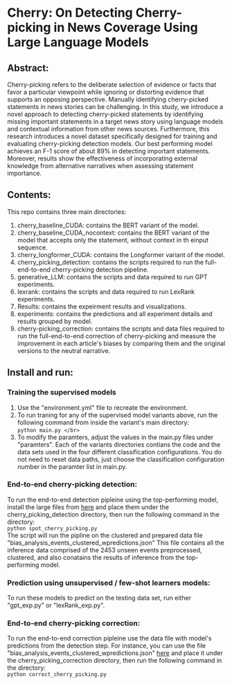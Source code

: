 # Cherry: On Detecting Cherry-picking in News Coverage Using Large Language Models
## Abstract: 
Cherry-picking refers to the deliberate selection of evidence or facts that favor a particular viewpoint while ignoring or distorting evidence that supports an opposing perspective. Manually identifying cherry-picked statements in news stories can be challenging. In this study, we introduce a novel approach to detecting cherry-picked statements by identifying missing important statements in a target news story using language models and contextual information from other news sources. Furthermore, this research introduces a novel dataset specifically designed for training and evaluating cherry-picking detection models. Our best performing model achieves an F-1 score of about 89% in detecting important statements. Moreover, results show the effectiveness of incorporating external knowledge from alternative narratives when assessing statement importance.
## Contents:
This repo contains three main directories:
1. cherry_baseline_CUDA: contains the BERT variant of the model.
2. cherry_baseline_CUDA_nocontext: contains the BERT variant of the model that accepts only the statement, without context in th einput sequence.
3. cherry_longformer_CUDA: contains the Longformer variant of the model.
4. cherry_picking_detection: contains the scripts required to run the full-end-to-end cherry-picking detection pipeline.
5. generative_LLM: contains the scripts and data required to run GPT experiments.
6. lexrank: contains the scripts and data required to run LexRank experiments.
7. Results: contains the expeirment results and visualizations.
8. experiments: contains the predictions and all experiment details and results grouped by model.
9. cherry-picking_correction: contains the scripts and data files required to run the full-end-to-end correction of cherry-picking and measure the improvement in each article's biases by comparing them and the original versions to the neutral narrative.
## Install and run:
### Training the supervised models
1. Use the "environment.yml" file to recreate the environment. </br>
2. To run traning for any of the supervised model variants above, run the following command from inside the variant's main directory: </br>
```python main.py </br>```
3. To modify the paramters, adjust the values in the main.py files under "paramters".
Each of the variants directories contians the code and the data sets used in the four different classification configurations. You do not need to reset data paths, just choose the classification configuration number in the paramter list in main.py.

### End-to-end cherry-picking detection:
To run the end-to-end detection pipleine using the top-performing model, install the large files from [here](https://drive.google.com/drive/folders/1bJTSS5HJdb2GGEmfnOciIHnn9U6qOFg4?usp=sharing) and place them under the cherry_picking_detection directory, then run the following command in the directory: </br>
```python spot_cherry_picking.py``` </br>
The script will run the pipline on the clustered and prepared data file "bias_analysis_events_clustered_wpredictions.json"
This file contains all the inference data comprised of the 2453 unseen events preprocessed, clustered, and also conatains the results of inference from the top-performing model.

### Prediction using unsupervised / few-shot learners models:
To run these models to predict on the testing data set, run either "gpt_exp.py" or "lexRank_exp.py".

### End-to-end cherry-picking correction:
To run the end-to-end correction pipleine use the data file with model's predictions from the detection step. For instance, you can use the file "bias_analysis_events_clustered_wpredictions.json"  [here](https://drive.google.com/drive/folders/1bJTSS5HJdb2GGEmfnOciIHnn9U6qOFg4?usp=sharing) and place it under the cherry_picking_correction directory, then run the following command in the directory: </br>
```python correct_cherry_picking.py``` </br>

